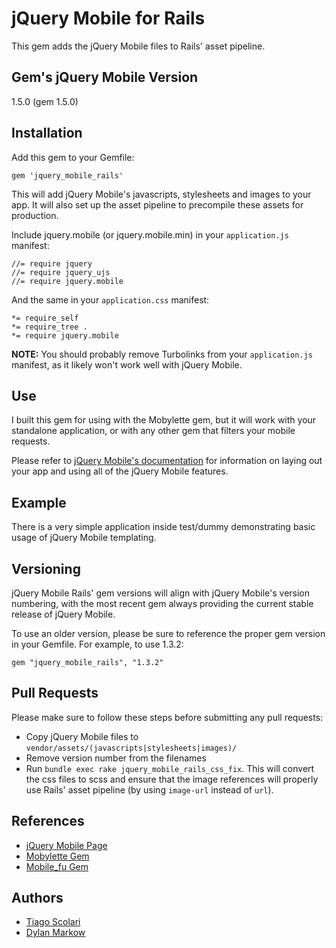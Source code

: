 # jQuery Mobile for Rails

This gem adds the jQuery Mobile files to Rails' asset pipeline.

## Gem's jQuery Mobile Version

1.5.0 (gem 1.5.0)

## Installation

Add this gem to your Gemfile:

    gem 'jquery_mobile_rails'

This will add jQuery Mobile's javascripts, stylesheets and images to your app. It will also set up the asset pipeline to precompile these assets for production.

Include jquery.mobile (or jquery.mobile.min) in your `application.js` manifest:

    //= require jquery
    //= require jquery_ujs
    //= require jquery.mobile

And the same in your `application.css` manifest:

    *= require_self
    *= require_tree .
    *= require jquery.mobile

__NOTE:__ You should probably remove Turbolinks from your `application.js` manifest, as it likely won't work well with jQuery Mobile.

## Use

I built this gem for using with the Mobylette gem, but it will work with your standalone application, or with any other gem that filters your mobile requests.

Please refer to [jQuery Mobile's documentation](http://demos.jquerymobile.com/1.4.4/) for information on laying out your app and using all of the jQuery Mobile features.

## Example

There is a very simple application inside test/dummy demonstrating basic usage of jQuery Mobile templating.

## Versioning

jQuery Mobile Rails' gem versions will align with jQuery Mobile's version numbering, with the most recent gem always providing the current stable release of jQuery Mobile.

To use an older version, please be sure to reference the proper gem version in your Gemfile. For example, to use 1.3.2:

    gem "jquery_mobile_rails", "1.3.2"

## Pull Requests

Please make sure to follow these steps before submitting any pull requests:

* Copy jQuery Mobile files to `vendor/assets/(javascripts|stylesheets|images)/`
* Remove version number from the filenames
* Run `bundle exec rake jquery_mobile_rails_css_fix`. This will convert the css files to scss and ensure that the image references will properly use Rails' asset pipeline (by using `image-url` instead of `url`).

## References

* [jQuery Mobile Page](http://jquerymobile.com/)
* [Mobylette Gem](https://github.com/tscolari/mobylette)
* [Mobile_fu Gem](https://github.com/brendanlim/mobile-fu)

## Authors

* [Tiago Scolari](https://github.com/tscolari)
* [Dylan Markow](https://github.com/dmarkow)
